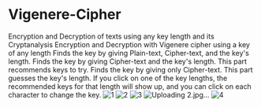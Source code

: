 # Vigenere-Cipher
Encryption and Decryption of texts using any key length and its Cryptanalysis
Encryption and Decryption with Vigenere cipher using a key of any length
Finds the key by giving Plain-text, Cipher-text, and the key's length.
Finds the key by giving Cipher-text and the key's length. This part recommends keys to try.
Finds the key by giving only Cipher-text. This part guesses the key's length. 
If you click on one of the key lengths, the recommended keys for that length will show up, and you can click on each character to change the key.
![1](https://user-images.githubusercontent.com/107170301/200785548-71a1743f-33db-4397-becc-2a66316da4ae.jpg)
![2](https://user-images.githubusercontent.com/107170301/200785573-80cee5a7-3501-4c76-a415-e4db9fb03534.jpg)
![3](https://user-images.githubusercontent.com/107170301/200785588-420d76a7-ffde-49dc-83f4-ccc329823653.jpg)
![Uploading 2.jpg…]()
![4](https://user-images.githubusercontent.com/107170301/200785601-7ff12742-b18e-47e9-ad61-c5e3f3a7b15b.jpg)
